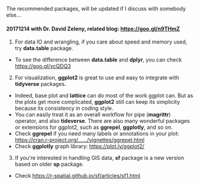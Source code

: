 The recommended packages, will be updated if I discuss with somebody else... 
#### 20171214 with Dr. David Zeleny, related blog: https://goo.gl/n9THmZ

1. For data IO and wrangling, if you care about speed and memory used, try **data.table** package. 
* To see the difference between **data.table** and **dplyr**, you can check https://goo.gl/ycQDQ3 

2. For visualization, **ggplot2** is great to use and easy to integrate with **tidyverse** packages. 
* Indeed, base plot and **lattice** can do most of the work ggplot can. But as the plots get more complicated, **ggplot2** still can keep its simplicity because its consistency in coding style. 
* You can easily treat it as an overall workflow for pipe (**magrittr**) operator, and also **tideverse**. There are also many wonderful packages or extensions for ggplot2, such as **ggrepel**, **ggplotly**, and so on. 
* Check **ggrepel** if you need many labels or annotations in your plot: https://cran.r-project.org/....../vignettes/ggrepel.html
* Check **ggplotly** graph library: https://plot.ly/ggplot2/

3. If you're interested in handling GIS data, **sf** package is a new version based on older **sp** package. 
* Check https://r-spatial.github.io/sf/articles/sf1.html

